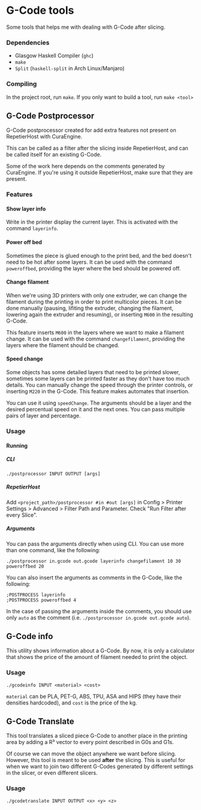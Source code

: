 # G-Code tools

Some tools that helps me with dealing with G-Code after slicing.


### Dependencies

- Glasgow Haskell Compiler (`ghc`)
- `make`
- `Split` (`haskell-split` in Arch Linux/Manjaro)

### Compiling

In the project root, run `make`. If you only want to build a tool, run `make <tool>`


## G-Code Postprocessor

G-Code postprocessor created for add extra features not present on RepetierHost
with CuraEngine.

This can be called as a filter after the slicing inside RepetierHost, and can be
called itself for an existing G-Code.

Some of the work here depends on the comments generated by CuraEngine. If you're
using it outside RepetierHost, make sure that they are present.

### Features

#### Show layer info
Write in the printer display the current layer. This is activated with the
command `layerinfo`.

#### Power off bed
Sometimes the piece is glued enough to the print bed, and the bed doesn't need
to be hot after some layers. It can be used with the command `poweroffbed`,
providing the layer where the bed should be powered off.

#### Change filament
When we're using 3D printers with only one extruder, we can change the filament
during the printing in order to print multicolor pieces. It can be done manually
(pausing, lifiting the extruder, changing the filament, lowering again the
extruder and resuming), or inserting `M600` in the resulting G-Code.

This feature inserts `M600` in the layers where we want to make a filament
change. It can be used with the command `changefilament`, providing the layers
where the filament should be changed.

#### Speed change
Some objects has some detailed layers that need to be printed slower, sometimes
some layers can be printed faster as they don't have too much details. You can
manually change the speed through the printer controls, or inserting `M220` in
the G-Code. This feature makes automates that insertion.

You can use it using `speedChange`. The arguments should be a layer and the
desired percentual speed on it and the next ones. You can pass multiple pairs of
layer and percentage.

### Usage

#### Running

##### CLI
`./postprocessor INPUT OUTPUT [args]`

##### RepetierHost
Add `<project_path>/postprocessor #in #out [args]` in Config > Printer Settings >
Advanced > Filter Path and Parameter. Check "Run Filter after every Slice".

##### Arguments

You can pass the arguments directly when using CLI. You can use more than one
command, like the following:

`./postprocessor in.gcode out.gcode layerinfo changefilament 10 30 poweroffbed
20`

You can also insert the arguments as comments in the G-Code, like the
following:

~~~gcode
;POSTPROCESS layerinfo
;POSTPROCESS poweroffbed 4
~~~

In the case of passing the arguments inside the comments, you should use only
`auto` as the comment (i.e. `./postprocessor in.gcode out.gcode auto`).

## G-Code info

This utility shows information about a G-Code. By now, it is only a calculator
that shows the price of the amount of filament needed to print the object.


### Usage

`./gcodeinfo INPUT <material> <cost>`

`material` can be PLA, PET-G, ABS, TPU, ASA and HIPS (they have their densities
hardcoded), and `cost` is the price of the kg.

## G-Code Translate

This tool translates a sliced piece G-Code to another place in the printing
area by adding a R³ vector to every point described in G0s and G1s.

Of course we can move the object anywhere we want before slicing. However, this
tool is meant to be used **after** the slicing. This is useful for when we want
to join two different G-Codes generated by different settings in the slicer, or
even different slicers.

### Usage

`./gcodetranslate INPUT OUTPUT <x> <y> <z>`
